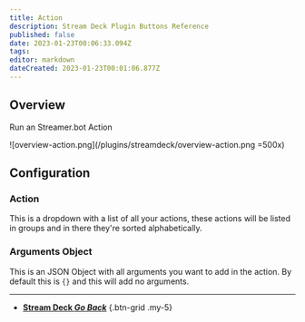 ```yaml
---
title: Action
description: Stream Deck Plugin Buttons Reference 
published: false
date: 2023-01-23T00:06:33.094Z
tags: 
editor: markdown
dateCreated: 2023-01-23T00:01:06.877Z
---
```


## Overview
Run an Streamer.bot Action

![overview-action.png](/plugins/streamdeck/overview-action.png =500x)

## Configuration
### Action
This is a dropdown with a list of all your actions, these actions will be listed in groups and in there they're sorted alphabetically.

### Arguments Object
This is an JSON Object with all arguments you want to add in the action. By default this is `{}` and this will add no arguments.

---

- [<i class="mdi mdi-chevron-left"></i>**Stream Deck *Go Back***](/Plugins/Stream-Deck)
{.btn-grid .my-5}